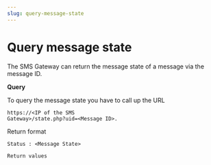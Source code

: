 ```yaml
---
slug: query-message-state
---
```


# Query message state

The SMS Gateway can return the message state of a message via the message ID.

**Query**

To query the message state you have to call up the URL 
```
https://<IP of the SMS
Gateway>/state.php?uid=<Message ID>.
```
Return format
```
Status : <Message State>

Return values
```
